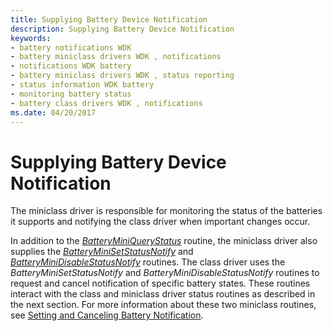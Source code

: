 ```yaml
---
title: Supplying Battery Device Notification
description: Supplying Battery Device Notification
keywords:
- battery notifications WDK
- battery miniclass drivers WDK , notifications
- notifications WDK battery
- battery miniclass drivers WDK , status reporting
- status information WDK battery
- monitoring battery status
- battery class drivers WDK , notifications
ms.date: 04/20/2017
---
```


# Supplying Battery Device Notification

The miniclass driver is responsible for monitoring the status of the batteries it supports and notifying the class driver when important changes occur.

In addition to the [*BatteryMiniQueryStatus*](/windows/win32/api/batclass/nc-batclass-bclass_query_status_callback) routine, the miniclass driver also supplies the [*BatteryMiniSetStatusNotify*](/windows/win32/api/batclass/nc-batclass-bclass_set_status_notify_callback) and [*BatteryMiniDisableStatusNotify*](/windows/win32/api/batclass/nc-batclass-bclass_disable_status_notify_callback) routines. The class driver uses the *BatteryMiniSetStatusNotify* and *BatteryMiniDisableStatusNotify* routines to request and cancel notification of specific battery states. These routines interact with the class and miniclass driver status routines as described in the next section. For more information about these two miniclass routines, see [Setting and Canceling Battery Notification](setting-and-canceling-battery-notification.md).
